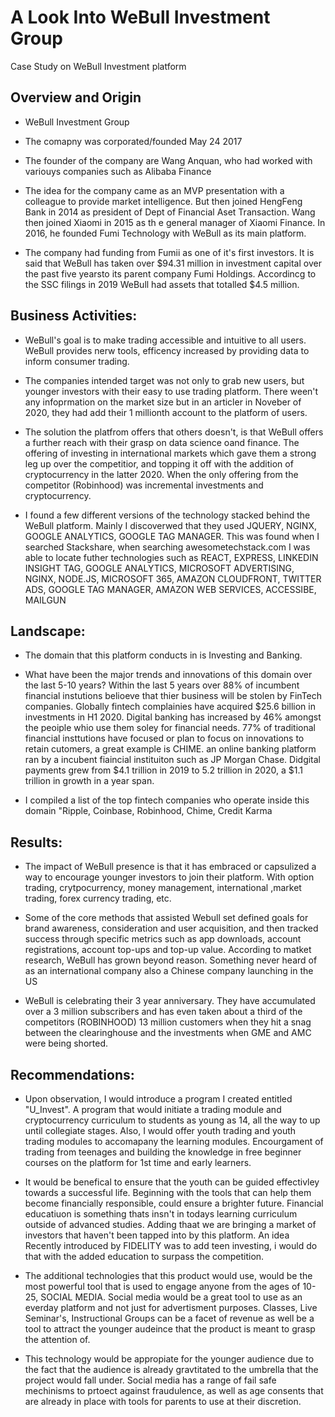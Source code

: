 # A Look Into WeBull Investment Group

Case Study on WeBull Investment platform

## Overview and Origin

* WeBull Investment Group

* The comapny was corporated/founded May 24 2017

* The founder of the company are Wang Anquan, who had worked with variouys companies such as Alibaba Finance

* The idea for the company came as an MVP presentation with a colleague to provide market intelligence. But then joined HengFeng Bank in 2014 as president of Dept of Financial Aset Transaction. Wang then joined Xiaomi in 2015 as th e general manager of Xiaomi Finance. In 2016, he founded Fumi Technology with WeBull as its main platform.

* The company had funding from Fumii as one of it's first investors. It is said that WeBull has taken over $94.31 million in investment capital over the past five yearsto its parent company Fumi Holdings. Accordincg to the SSC filings in 2019 WeBull had assets that totalled $4.5 million. 


## Business Activities:

* WeBull's goal is to make trading accessible and intuitive to all users. WeBull provides nerw tools, efficency increased by providing data to inform consumer trading. 

* The companies intended target was not only to grab new users, but younger investors with their easy to use trading platform.   There ween't any infoprmation on the market size but in an articler in Noveber of 2020, they had add their 1 millionth account to the platform of users. 

* The solution the platfrom offers that others doesn't, is that WeBull offers a further reach with their grasp on data science oand finance. The offering of investing in international markets which gave them a strong leg up over the competitior, and topping it off with the addition of cryptocurrency in the latter 2020. When the only offering from the competitor (Robinhood) was incremental investments and cryptocurrency.

* I found a few different versions of the technology stacked behind the WeBull platform. Mainly I discoverwed that they used JQUERY, NGINX, GOOGLE ANALYTICS, GOOGLE TAG MANAGER. This was found when I searched Stackshare, when searching awesometechstack.com I was able to locate futher technologies such as REACT, EXPRESS, LINKEDIN INSIGHT TAG, GOOGLE ANALYTICS, MICROSOFT ADVERTISING, NGINX, NODE.JS, MICROSOFT 365, AMAZON CLOUDFRONT, TWITTER ADS, GOOGLE TAG MANAGER, AMAZON WEB SERVICES, ACCESSIBE, MAILGUN


## Landscape:

* The domain that this platform conducts in is Investing and Banking. 

* What have been the major trends and innovations of this domain over the last 5-10 years? Within the last 5 years over 88% of incumbent financial instutions belioeve that thier business will be stolen by FinTech companies. Globally fintech complainies have acquired $25.6 billion in investments in H1 2020. Digital banking has increased by 46% amongst the peoiple whio use them soley for financial needs. 77% of traditional financial insttutions have focused or plan to focus on innovations to retain cutomers, a great example is CHIME. an online banking platform ran by a incubent fiaincial instituiton such as JP Morgan Chase. Didgital payments grew from $4.1 trillion in 2019 to 5.2 trillion in 2020, a $1.1 trillion in growth in a year span. 

* I compiled a list of the top fintech companies who operate inside this domain "Ripple, Coinbase, Robinhood, Chime,  Credit Karma


## Results:

* The impact of WeBull presence is that it has embraced or capsulized a way to encourage younger investors to join their platform. With option trading, crytpocurrency, money management, international ,market trading, forex currency trading, etc. 

* Some of the core methods that assisted Webull set defined goals for brand awareness, consideration and user acquisition, and then tracked success through specific metrics such as app downloads, account registrations, account top-ups and top-up value. According to matket research, WeBull has grown beyond reason. Something never heard of as an international company also a Chinese company launching in the US

* WeBull is celebrating their 3 year anniversary. They have accumulated over a 3 million subscribers and has even taken about a third of the competitors (ROBINHOOD) 13 million customers when they hit a snag between the clearinghouse and the investments when GME and AMC were being shorted.


## Recommendations:

* Upon observation, I would introduce a program I created entitled "U_Invest". A program that would initiate a trading module and cryptocurrency curriculum to students as young as 14, all the way to up until collegiate stages. Also, I would offer youth trading and youth trading modules to accomapany the learning modules. Encourgament of trading from teenages and building the knowledge in free beginner courses on the platform for 1st time and early learners.

* It would be benefical to ensure that the youth can be guided effectivley towards a successful life. Beginning with the tools that can help them become financially responsible, could ensure a brighter future. Financial educatiuon is something thats insn't in todays learning curriculum outside of advanced studies. Adding thaat we are bringing a market of investors that haven't been tapped into by this platform. An idea Recently introduced by FIDELITY was to add teen investing, i would do that with the added education to surpass the competition.

* The additional technologies that this product would use, would be the most powerful tool that is used to engage anyone from the ages of 10-25, SOCIAL MEDIA. Social media would be a great tool to use as an everday platform and not just for advertisment purposes. Classes, Live Seminar's, Instructional Groups can be a facet of revenue as well be a tool to attract the younger audeince that the product is meant to grasp the attention of. 

* This technology would be appropiate for the younger audience due to the fact that the audience is already gravtitated to the umbrella that the project would fall under. Social media has a range of fail safe mechinisms to prtoect against fraudulence, as well as age consents that are already in place with tools for parents to use at their discretion.

